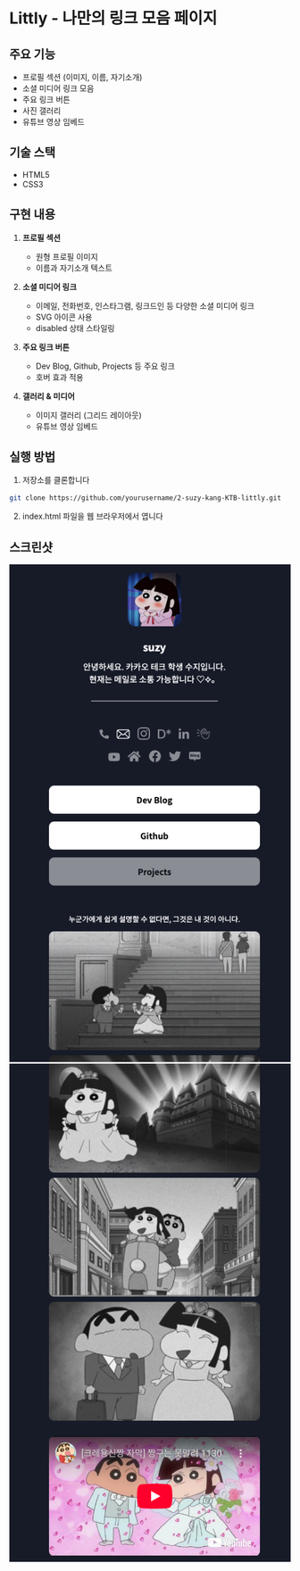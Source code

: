 # Littly - 나만의 링크 모음 페이지


## 주요 기능
- 프로필 섹션 (이미지, 이름, 자기소개)
- 소셜 미디어 링크 모음
- 주요 링크 버튼
- 사진 갤러리
- 유튜브 영상 임베드

## 기술 스택
- HTML5
- CSS3

## 구현 내용
1. **프로필 섹션**
   - 원형 프로필 이미지
   - 이름과 자기소개 텍스트

2. **소셜 미디어 링크**
   - 이메일, 전화번호, 인스타그램, 링크드인 등 다양한 소셜 미디어 링크
   - SVG 아이콘 사용
   - disabled 상태 스타일링

3. **주요 링크 버튼**
   - Dev Blog, Github, Projects 등 주요 링크
   - 호버 효과 적용

4. **갤러리 & 미디어**
   - 이미지 갤러리 (그리드 레이아웃)
   - 유튜브 영상 임베드

## 실행 방법
1. 저장소를 클론합니다

```bash
git clone https://github.com/yourusername/2-suzy-kang-KTB-littly.git
```


2. index.html 파일을 웹 브라우저에서 엽니다

## 스크린샷
![Littly 메인 페이지](/images/screenshot/screenshot_1.png)
![Littly 이미지 페이지](/images/screenshot/screenshot_2.png)

